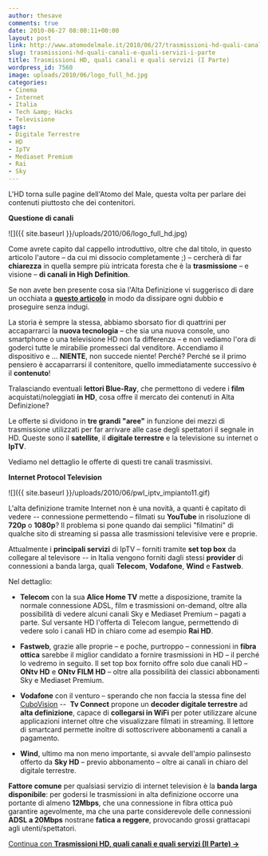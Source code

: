 ```yaml
---
author: thesave
comments: true
date: 2010-06-27 08:00:11+00:00
layout: post
link: http://www.atomodelmale.it/2010/06/27/trasmissioni-hd-quali-canali-e-quali-servizi-i-parte/
slug: trasmissioni-hd-quali-canali-e-quali-servizi-i-parte
title: Trasmissioni HD, quali canali e quali servizi (I Parte)
wordpress_id: 7560
image: uploads/2010/06/logo_full_hd.jpg
categories:
- Cinema
- Internet
- Italia
- Tech &amp; Hacks
- Televisione
tags:
- Digitale Terrestre
- HD
- IpTV
- Mediaset Premium
- Rai
- Sky
---
```


L'HD torna sulle pagine dell'Atomo del Male, questa volta per parlare dei contenuti piuttosto che dei contenitori.

**Questione di canali**

![]({{ site.baseurl }}/uploads/2010/06/logo_full_hd.jpg)

Come avrete capito dal cappello introduttivo, oltre che dal titolo, in questo articolo l'autore – da cui mi dissocio completamente ;) – cercherà di far **chiarezza** in quella sempre più intricata foresta che è la **trasmissione** – e visione – **di canali in High Definition**.

Se non avete ben presente cosa sia l'Alta Definizione vi suggerisco di dare un occhiata a **[questo articolo](/2008/03/03/hd-720p-1080i-1080p-hdready-o-fullhd/)** in modo da dissipare ogni dubbio e proseguire senza indugi.

La storia è sempre la stessa, abbiamo sborsato fior di quattrini per accaparrarci la **nuova  tecnologia** – che sia una nuova console, uno smartphone o una televisione HD non fa differenza – e non vediamo l'ora di goderci tutte le mirabilie promesseci dal venditore. Accendiamo il dispositivo e … **NIENTE**, non succede niente! Perché? Perché se il primo pensiero è accaparrarsi il contenitore, quello immediatamente successivo è il **contenuto**!

Tralasciando eventuali **lettori  Blue-Ray**, che permettono di vedere i **film** acquistati/noleggiati **in HD**, cosa offre il mercato dei contenuti in Alta Definizione?

Le offerte si dividono in **tre grandi "aree"** in funzione dei mezzi di trasmissione utilizzati per far arrivare alle case degli spettatori il segnale in HD. Queste sono il **satellite**, il **digitale terrestre** e la televisione su internet o **IpTV**.

Vediamo nel dettaglio le offerte di questi tre canali trasmissivi.

**Internet Protocol Television**

![]({{ site.baseurl }}/uploads/2010/06/pwl_iptv_impianto11.gif)

L'alta definizione tramite Internet non è una novità, a quanti è capitato di vedere -- connessione permettendo – filmati su **YouTube** in risoluzione di **720p** o **1080p**? Il problema si pone quando dai semplici "filmatini" di qualche sito di streaming si passa alle trasmissioni televisive vere e proprie.

Attualmente i **principali  servizi** di IpTV – forniti tramite **set top box** da collegare al televisore -- in Italia vengono forniti dagli stessi **provider** di connessioni a banda larga, quali **Telecom**, **Vodafone**, **Wind** e **Fastweb**.

Nel dettaglio:

	
  * **Telecom** con la sua **Alice Home TV** mette a disposizione, tramite la normale connessione ADSL, film e trasmissioni on-demand, oltre alla possibilità di vedere alcuni canali Sky e Mediaset Premium – pagati a parte. Sul versante HD l'offerta di Telecom langue, permettendo di vedere solo i canali HD in chiaro come ad esempio **Rai HD**.

	
  * **Fastweb**, grazie alle proprie – e poche, purtroppo – connessioni in **fibra  ottica** sarebbe il miglior candidato a fornire trasmissioni in HD – il perché lo vedremo in seguito. Il set top box fornito offre solo due canali HD – **ONtv  HD** e **ONtv  FILM  HD** – oltre alla possibilità dei classici abbonamenti Sky e Mediaset Premium.

	
  * **Vodafone** con il venturo – sperando che non faccia la stessa fine del [CuboVision](/2010/01/31/cubovision-la-rivoluzione-della-tv-passa-per-telecom/) --  **Tv  Connect** propone un **decoder  digitale  terrestre** ad **alta  definizione**, capace di **collegarsi  in  WiFi** per poter utilizzare alcune applicazioni internet oltre che visualizzare filmati in streaming. Il lettore di smartcard permette inoltre di sottoscrivere abbonamenti a canali a pagamento.

	
  * **Wind**, ultimo ma non meno importante, si avvale dell'ampio palinsesto offerto da **Sky  HD** – previo abbonamento – oltre ai canali in chiaro del digitale terrestre.

**Fattore  comune** per qualsiasi servizio di internet television è la **banda larga disponibile**: per godersi le trasmissioni in alta definizione occorre una portante di almeno **12Mbps**, che una connessione in fibra ottica può garantire agevolmente, ma che una parte considerevole delle connessioni **ADSL a 20Mbps** nostrane **fatica a reggere**, provocando grossi grattacapi agli utenti/spettatori.

[Continua con ](http://wp.me/pl33w-1XY)**[Trasmissioni HD, quali canali e quali servizi (II Parte) ->](http://wp.me/pl33w-1XY)**
